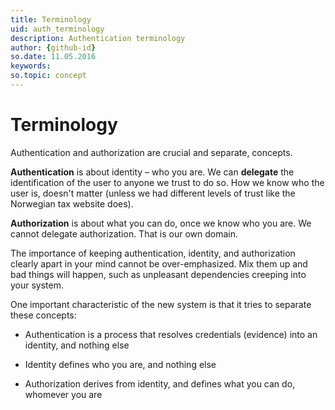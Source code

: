 ```yaml
---
title: Terminology
uid: auth_terminology
description: Authentication terminology
author: {github-id}
so.date: 11.05.2016
keywords:
so.topic: concept
---
```


# Terminology

Authentication and authorization are crucial and separate, concepts.

**Authentication** is about identity – who you are. We can **delegate** the identification of the user to anyone we trust to do so. How we know who the user is, doesn't matter (unless we had different levels of trust like the Norwegian tax website does).

**Authorization** is about what you can do, once we know who you are. We cannot delegate authorization. That is our own domain.

The importance of keeping authentication, identity, and authorization clearly apart in your mind cannot be over-emphasized. Mix them up and bad things will happen, such as unpleasant dependencies creeping into your system.

One important characteristic of the new system is that it tries to separate these concepts:

* Authentication is a process that resolves credentials (evidence) into an identity, and nothing else

* Identity defines who you are, and nothing else

* Authorization derives from identity, and defines what you can do, whomever you are
